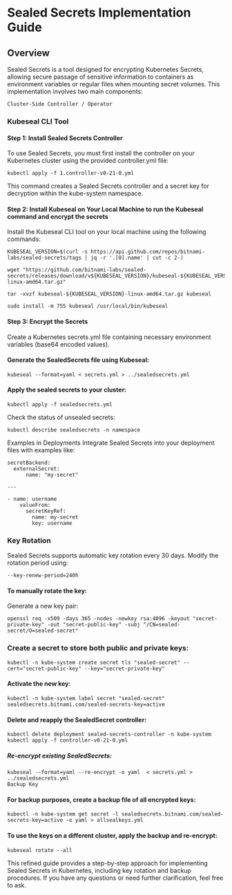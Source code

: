 # Sealed Secrets Implementation Guide
## Overview
Sealed Secrets is a tool designed for encrypting Kubernetes Secrets, allowing secure passage of sensitive information to containers as environment variables or regular files when mounting secret volumes. This implementation involves two main components:

    Cluster-Side Controller / Operator


### Kubeseal CLI Tool

#### Step 1: Install Sealed Secrets Controller
To use Sealed Secrets, you must first install the controller on your Kubernetes cluster using the provided controller.yml file:


    kubectl apply -f 1.controller-v0-21-0.yml

This command creates a Sealed Secrets controller and a secret key for decryption within the kube-system namespace.

#### Step 2: Install Kubeseal on Your Local Machine to run the Kubeseal command and encrypt the secrets

Install the Kubeseal CLI tool on your local machine using the following commands:

    KUBESEAL_VERSION=$(curl -s https://api.github.com/repos/bitnami-labs/sealed-secrets/tags | jq -r '.[0].name' | cut -c 2-)

    wget "https://github.com/bitnami-labs/sealed-secrets/releases/download/v${KUBESEAL_VERSION}/kubeseal-${KUBESEAL_VERSION}-linux-amd64.tar.gz"

    tar -xvzf kubeseal-${KUBESEAL_VERSION}-linux-amd64.tar.gz kubeseal

    sudo install -m 755 kubeseal /usr/local/bin/kubeseal

#### Step 3: Encrypt the Secrets
Create a Kubernetes secrets.yml file containing necessary environment variables (base64 encoded values).

#### Generate the SealedSecrets file using Kubeseal:

    kubeseal --format=yaml < secrets.yml > ../sealedsecrets.yml

#### Apply the sealed secrets to your cluster:

    kubectl apply -f sealedsecrets.yml

Check the status of unsealed secrets:

    kubectl describe sealedsecrets -n namespace

Examples in Deployments
Integrate Sealed Secrets into your deployment files with examples like:

    secretBackend:
      externalSecret:
          name: "my-secret"

    ---

    - name: username
        valueFrom:
          secretKeyRef:
            name: my-secret
            key: username

### Key Rotation
Sealed Secrets supports automatic key rotation every 30 days. Modify the rotation period using:

    --key-renew-period=240h

#### To manually rotate the key:

Generate a new key pair:


    openssl req -x509 -days 365 -nodes -newkey rsa:4096 -keyout "secret-private-key" -out "secret-public-key" -subj "/CN=sealed-secret/O=sealed-secret"

### Create a secret to store both public and private keys:

    kubectl -n kube-system create secret tls "sealed-secret" --cert="secret-public-key" --key="secret-private-key"

#### Activate the new key:

    kubectl -n kube-system label secret "sealed-secret" sealedsecrets.bitnami.com/sealed-secrets-key=active

#### Delete and reapply the SealedSecret controller:

    kubectl delete deployment sealed-secrets-controller -n kube-system
    kubectl apply -f controller-v0-21-0.yml

##### Re-encrypt existing SealedSecrets:

    kubeseal --format=yaml --re-encrypt -o yaml  < secrets.yml > ../sealedsecrets.yml
    Backup Key

#### For backup purposes, create a backup file of all encrypted keys:

    kubectl -n kube-system get secret -l sealedsecrets.bitnami.com/sealed-secrets-key=active -o yaml > allsealkeys.yml

#### To use the keys on a different cluster, apply the backup and re-encrypt:

    kubeseal rotate --all

This refined guide provides a step-by-step approach for implementing Sealed Secrets in Kubernetes, including key rotation and backup procedures. If you have any questions or need further clarification, feel free to ask.
